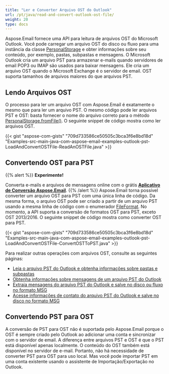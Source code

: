 ```yaml
---
title: "Ler e Converter Arquivo OST do Outlook"
url: /pt/java/read-and-convert-outlook-ost-file/
weight: 20
type: docs
---
```


Aspose.Email fornece uma API para leitura de arquivos OST do Microsoft Outlook. Você pode carregar um arquivo OST do disco ou fluxo para uma instância da classe [PersonalStorage](https://reference.aspose.com/email/java/com.aspose.email/personalstorage/) e obter informações sobre seu conteúdo, por exemplo, pastas, subpastas e mensagens. O Microsoft Outlook cria um arquivo PST para armazenar e-mails quando servidores de email POP3 ou IMAP são usados para baixar mensagens. Ele cria um arquivo OST quando o Microsoft Exchange é o servidor de email. OST suporta tamanhos de arquivos maiores do que arquivos PST.

## **Lendo Arquivos OST**

O processo para ler um arquivo OST com Aspose.Email é exatamente o mesmo que para ler um arquivo PST. O mesmo código pode ler arquivos PST e OST: basta fornecer o nome do arquivo correto para o método [PersonalStorage.fromFile()](https://reference.aspose.com/email/java/com.aspose.email/personalstorage/#fromFile-java.lang.String-). O seguinte snippet de código mostra como ler arquivos OST.

{{< gist "aspose-com-gists" "709d733586ce50505c3bca3f6e8bd18d" "Examples-src-main-java-com-aspose-email-examples-outlook-pst-LoadAndConvertOSTFile-ReadAnOSTFile.java" >}}

## **Convertendo OST para PST**

{{% alert %}}
**Experimente!**

Converta e-mails e arquivos de mensagens online com o grátis [**Aplicativo de Conversão Aspose.Email**](https://products.aspose.app/email/pt/Conversion).
{{% /alert %}}
Aspose.Email torna possível converter um arquivo OST para PST com uma única linha de código. Da mesma forma, o arquivo OST pode ser criado a partir de um arquivo PST usando a mesma linha de código com o enumerador [FileFormat](https://reference.aspose.com/email/java/com.aspose.email/fileformat/). No momento, a API suporta a conversão de formatos OST para PST, exceto OST 2013/2016. O seguinte snippet de código mostra como converter OST para PST.

{{< gist "aspose-com-gists" "709d733586ce50505c3bca3f6e8bd18d" "Examples-src-main-java-com-aspose-email-examples-outlook-pst-LoadAndConvertOSTFile-ConvertOSTToPST.java" >}}

Para realizar outras operações com arquivos OST, consulte as seguintes páginas:

- [Leia o arquivo PST do Outlook e obtenha informações sobre pastas e subpastas](/email/java/read-outlook-pst-file-and-get-folders-and-subfolders-information/)
- [Obtenha informações sobre mensagens de um arquivo PST do Outlook](/email/java/working-with-messages-in-a-pst-file/#get-messages-information-from-an-outlook-pst-file)
- [Extraia mensagens do arquivo PST do Outlook e salve no disco ou fluxo no formato MSG](/email/java/working-with-messages-in-a-pst-file/#extracting-messages-form-pst-files)
- [Acesse informações de contato do arquivo PST do Outlook e salve no disco no formato MSG](/email/java/working-with-contacts-in-pst-file/#save-contacts-information-from-pst-file-in-msg-format)

## **Convertendo PST para OST**

A conversão de PST para OST não é suportada pelo Aspose.Email porque o OST é sempre criado pelo Outlook ao adicionar uma conta e sincronizar com o servidor de email. A diferença entre arquivos PST e OST é que o PST está disponível apenas localmente. O conteúdo do OST também está disponível no servidor de e-mail. Portanto, não há necessidade de converter PST para OST para uso local. Mas você pode importar PST em uma conta existente usando o assistente de Importação/Exportação no Outlook.